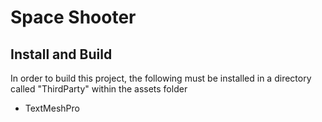 # Space Shooter

## Install and Build
In order to build this project, the following must be installed in a directory called "ThirdParty" within the assets folder
 - TextMeshPro
